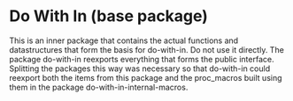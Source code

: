 # Do With In (base package)

This is an inner package that contains the actual functions and datastructures that form the basis for do-with-in. Do not use it directly. The package do-with-in reexports everything that forms the public interface. Splitting the packages this way was necessary so that do-with-in could reexport both the items from this package and the proc\_macros built using them in the package do-with-in-internal-macros.
